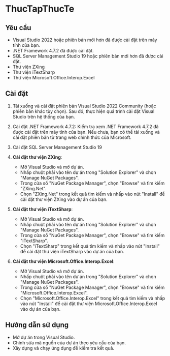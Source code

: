 # ThucTapThucTe
## Yêu cầu

- Visual Studio 2022 hoặc phiên bản mới hơn đã được cài đặt trên máy tính của bạn.
- .NET Framework 4.7.2 đã được cài đặt.
- SQL Server Management Studio 19 hoặc phiên bản mới hơn đã được cài đặt.
- Thư viện ZXing
- Thư viện iTextSharp
- Thư viện Microsoft.Office.Interop.Excel

## Cài đặt

1. Tải xuống và cài đặt phiên bản Visual Studio 2022 Community (hoặc phiên bản khác tùy chọn). Sau đó, thực hiện quá trình cài đặt Visual Studio trên hệ thống của bạn.

2. Cài đặt .NET Framework 4.7.2: Kiểm tra xem .NET Framework 4.7.2 đã được cài đặt trên máy tính của bạn. Nếu chưa, bạn có thể tải xuống và cài đặt phiên bản từ trang web chính thức của Microsoft.

3. Cài đặt SQL Server Management Studio 19

4. **Cài đặt thư viện ZXing**:
   - Mở Visual Studio và mở dự án.
   - Nhấp chuột phải vào tên dự án trong "Solution Explorer" và chọn "Manage NuGet Packages".
   - Trong cửa sổ "NuGet Package Manager", chọn "Browse" và tìm kiếm "ZXing.Net".
   - Chọn "ZXing.Net" trong kết quả tìm kiếm và nhấp vào nút "Install" để cài đặt thư viện ZXing vào dự án của bạn.

5. **Cài đặt thư viện iTextSharp**:
   - Mở Visual Studio và mở dự án.
   - Nhấp chuột phải vào tên dự án trong "Solution Explorer" và chọn "Manage NuGet Packages".
   - Trong cửa sổ "NuGet Package Manager", chọn "Browse" và tìm kiếm "iTextSharp".
   - Chọn "iTextSharp" trong kết quả tìm kiếm và nhấp vào nút "Install" để cài đặt thư viện iTextSharp vào dự án của bạn.

6. **Cài đặt thư viện Microsoft.Office.Interop.Excel**:
   - Mở Visual Studio và mở dự án.
   - Nhấp chuột phải vào tên dự án trong "Solution Explorer" và chọn "Manage NuGet Packages".
   - Trong cửa sổ "NuGet Package Manager", chọn "Browse" và tìm kiếm "Microsoft.Office.Interop.Excel".
   - Chọn "Microsoft.Office.Interop.Excel" trong kết quả tìm kiếm và nhấp vào nút "Install" để cài đặt thư viện Microsoft.Office.Interop.Excel vào dự án của bạn.

## Hướng dẫn sử dụng

- Mở dự án trong Visual Studio.
- Chỉnh sửa mã nguồn của dự án theo yêu cầu của bạn.
- Xây dựng và chạy ứng dụng để kiểm tra kết quả.



